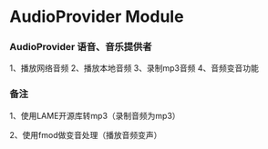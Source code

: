 # AudioProvider Module

### AudioProvider 语音、音乐提供者
1、播放网络音频
2、播放本地音频
3、录制mp3音频
4、音频变音功能


### 备注

1、使用LAME开源库转mp3（录制音频为mp3）

2、使用fmod做变音处理（播放音频变声）

